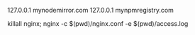 127.0.0.1 mynodemirror.com
127.0.0.1 mynpmregistry.com

killall nginx; nginx -c $(pwd)/nginx.conf -e $(pwd)/access.log